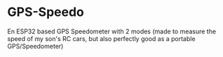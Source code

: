 # GPS-Speedo
En ESP32 based GPS Speedometer with 2 modes (made to measure the speed of my son's RC cars, but also perfectly good as a portable GPS/Speedometer)
